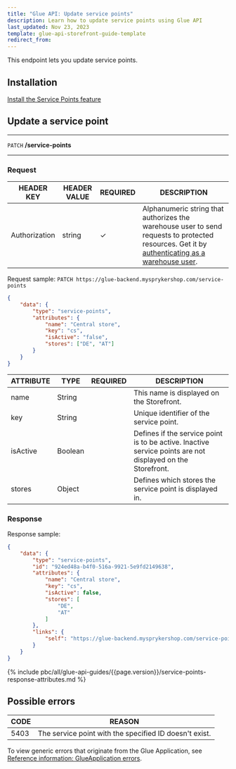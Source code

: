 ```yaml
---
title: "Glue API: Update service points"
description: Learn how to update service points using Glue API
last_updated: Nov 23, 2023
template: glue-api-storefront-guide-template
redirect_from:
---
```


This endpoint lets you update service points.

## Installation

[Install the Service Points feature](/docs/pbc/all/service-point-management/{{page.version}}/unified-commerce/install-features/install-the-service-points-feature.html)

## Update a service point

***
`PATCH` **/service-points**
***

### Request

| HEADER KEY | HEADER VALUE | REQUIRED | DESCRIPTION |
|-|-|-|-|
| Authorization | string | &check; | Alphanumeric string that authorizes the warehouse user to send requests to protected resources. Get it by [authenticating as a warehouse user](/docs/pbc/all/warehouse-management-system/{{page.version}}/unified-commerce/manage-using-glue-api/glue-api-authenticate-as-a-warehouse-user.html). |

Request sample: `PATCH https://glue-backend.mysprykershop.com/service-points`
```json
{
    "data": {
        "type": "service-points",
        "attributes": {
            "name": "Central store",
            "key": "cs",
            "isActive": "false",
            "stores": ["DE", "AT"]
        }
    }
}
```

| ATTRIBUTE | TYPE | REQUIRED | DESCRIPTION |
| --- | --- | --- | --- |
| name | String |  | This name is displayed on the Storefront. |
| key | String |  | Unique identifier of the service point. |
| isActive | Boolean |  | Defines if the service point is to be active. Inactive service points are not displayed on the Storefront. |
| stores | Object | | Defines which stores the service point is displayed in. |



### Response

Response sample:
```json
{
    "data": {
        "type": "service-points",
        "id": "924ed48a-b4f0-516a-9921-5e9fd2149638",
        "attributes": {
            "name": "Central store",
            "key": "cs",
            "isActive": false,
            "stores": [
                "DE",
                "AT"
            ]
        },
        "links": {
            "self": "https://glue-backend.mysprykershop.com/service-points/924ed48a-b4f0-516a-9921-5e9fd2149638"
        }
    }
}
```

{% include pbc/all/glue-api-guides/{{page.version}}/service-points-response-attributes.md %} <!-- To edit, see /_includes/pbc/all/glue-api-guides/202311.0/service-points-response-attributes.md -->


## Possible errors

| CODE  | REASON |
| --- | --- |
| 5403 | The service point with the specified ID doesn't exist. |


To view generic errors that originate from the Glue Application, see [Reference information: GlueApplication errors](/docs/dg/dev/glue-api/{{page.version}}/old-glue-infrastructure/reference-information-glueapplication-errors.html).
